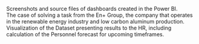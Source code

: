 Screenshots and source files of dashboards created in the Power BI.    
The case of solving a task from the En+ Group, the company that operates in the renewable energy industry and low carbon aluminum production.   
Visualization of the Dataset presenting results to the HR, including calculation of the Personnel forecast for upcoming timeframes.   
